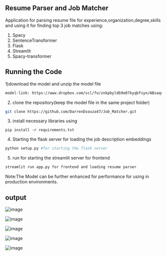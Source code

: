 ## Resume Parser and Job Matcher

Application for parsing resume file for experience,organization,degree,skills and using it for finding top 3 job matches using:
1) Spacy 
2) SentenceTransformer
3) Flask
4) Streamlit
5) Spacy-transformer

## Running the Code

1)download the model and unzip the model file
```bash
model-link: https://www.dropbox.com/scl/fo/znkpbyldb9e07kyqbfsyn/ABsaqsA64FfOe-Nr0aeknxo?rlkey=pmkc1jtax5a17hsqcwtg7k5j1&st=gc0wf5br&dl=0
```

2) clone the repository(keep the model file in the same project folder)
```bash
git clone https://github.com/DarrenDsouza47/Job_Matcher.git
```

3) install necessary libraries using
```
pip install -r requirements.txt
```
4) Starting the flask server for loading the  job description embeddings
```bash
python setup.py #for starting the flask server 
```
5) run for starting the streamlit server for frontend
```bash
streamlit run app.py for frontend and loading resume parser
```
Note:The Model can be further enhanced for performance for using in production environments.

## output

![image](https://github.com/user-attachments/assets/3eb37ef8-b750-4534-b398-8e3e2a294e5e)

![image](https://github.com/user-attachments/assets/51af99ab-c038-4cd2-93d9-1aeb7dc1c24d)

![image](https://github.com/user-attachments/assets/3613b984-b91a-4296-baf4-4fc3bf8ec196)

![image](https://github.com/user-attachments/assets/03ec76d9-597b-49a3-ae99-4513a38a2de0)

![image](https://github.com/user-attachments/assets/b9c5b835-3b06-4591-8061-ddbbd31323d0)




